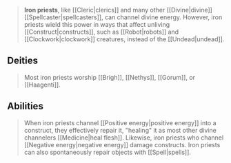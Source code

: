 > **Iron priests**, like [[Cleric|clerics]] and many other [[Divine|divine]] [[Spellcaster|spellcasters]], can channel divine energy. However, iron priests wield this power in ways that affect unliving [[Construct|constructs]], such as [[Robot|robots]] and [[Clockwork|clockwork]] creatures, instead of the [[Undead|undead]].


## Deities

> Most iron priests worship [[Brigh]], [[Nethys]], [[Gorum]], or [[Haagenti]].


## Abilities

> When iron priests channel [[Positive energy|positive energy]] into a construct, they effectively repair it, "healing" it as most other divine channelers [[Medicine|heal flesh]]. Likewise, iron priests who channel [[Negative energy|negative energy]] damage constructs. Iron priests can also spontaneously repair objects with [[Spell|spells]].







